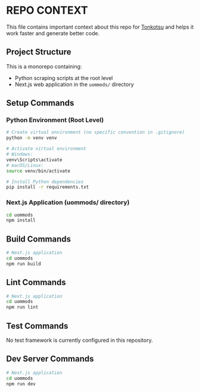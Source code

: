 # REPO CONTEXT
This file contains important context about this repo for [Tonkotsu](https://www.tonkotsu.ai) and helps it work faster and generate better code.

## Project Structure
This is a monorepo containing:
- Python scraping scripts at the root level
- Next.js web application in the `uommods/` directory

## Setup Commands

### Python Environment (Root Level)
```bash
# Create virtual environment (no specific convention in .gitignore)
python -m venv venv

# Activate virtual environment
# Windows:
venv\Scripts\activate
# macOS/Linux:
source venv/bin/activate

# Install Python dependencies
pip install -r requirements.txt
```

### Next.js Application (uommods/ directory)
```bash
cd uommods
npm install
```

## Build Commands
```bash
# Next.js application
cd uommods
npm run build
```

## Lint Commands
```bash
# Next.js application
cd uommods
npm run lint
```

## Test Commands
No test framework is currently configured in this repository.

## Dev Server Commands
```bash
# Next.js application
cd uommods
npm run dev
```